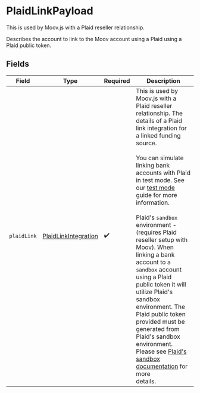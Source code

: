 # PlaidLinkPayload

This is used by Moov.js with a Plaid reseller relationship. 

Describes the account to link to the Moov account using a Plaid using a Plaid public token.


## Fields

| Field                                                                                                                                                                                                                                                                                                                                                                                                                                                                                                                                                                                                                                                                                                                                                            | Type                                                                                                                                                                                                                                                                                                                                                                                                                                                                                                                                                                                                                                                                                                                                                             | Required                                                                                                                                                                                                                                                                                                                                                                                                                                                                                                                                                                                                                                                                                                                                                         | Description                                                                                                                                                                                                                                                                                                                                                                                                                                                                                                                                                                                                                                                                                                                                                      |
| ---------------------------------------------------------------------------------------------------------------------------------------------------------------------------------------------------------------------------------------------------------------------------------------------------------------------------------------------------------------------------------------------------------------------------------------------------------------------------------------------------------------------------------------------------------------------------------------------------------------------------------------------------------------------------------------------------------------------------------------------------------------- | ---------------------------------------------------------------------------------------------------------------------------------------------------------------------------------------------------------------------------------------------------------------------------------------------------------------------------------------------------------------------------------------------------------------------------------------------------------------------------------------------------------------------------------------------------------------------------------------------------------------------------------------------------------------------------------------------------------------------------------------------------------------- | ---------------------------------------------------------------------------------------------------------------------------------------------------------------------------------------------------------------------------------------------------------------------------------------------------------------------------------------------------------------------------------------------------------------------------------------------------------------------------------------------------------------------------------------------------------------------------------------------------------------------------------------------------------------------------------------------------------------------------------------------------------------- | ---------------------------------------------------------------------------------------------------------------------------------------------------------------------------------------------------------------------------------------------------------------------------------------------------------------------------------------------------------------------------------------------------------------------------------------------------------------------------------------------------------------------------------------------------------------------------------------------------------------------------------------------------------------------------------------------------------------------------------------------------------------- |
| `plaidLink`                                                                                                                                                                                                                                                                                                                                                                                                                                                                                                                                                                                                                                                                                                                                                      | [PlaidLinkIntegration](../../models/components/PlaidLinkIntegration.md)                                                                                                                                                                                                                                                                                                                                                                                                                                                                                                                                                                                                                                                                                          | :heavy_check_mark:                                                                                                                                                                                                                                                                                                                                                                                                                                                                                                                                                                                                                                                                                                                                               | This is used by Moov.js with a Plaid reseller relationship. The details of a Plaid link integration for a linked funding source.<br/><br/>You can simulate linking bank accounts with Plaid in test mode. See our [test mode](https://docs.moov.io/guides/get-started/test-mode/#plaid)<br/>guide for more information.<br/><br/>Plaid's `sandbox` environment - (requires Plaid reseller setup with Moov). When linking a bank account to a `sandbox` account using a Plaid <br/>public token it will utilize Plaid's sandbox environment. The Plaid public token provided must be generated from Plaid's sandbox environment. <br/>Please see <a href="https://plaid.com/docs/api/sandbox/#sandboxpublic_tokencreate" target="_blank">Plaid's sandbox documentation</a> for more <br/>details. |